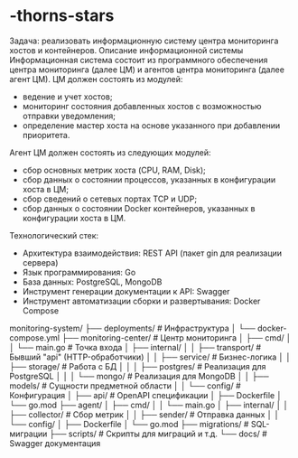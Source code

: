 # -thorns-stars
Задача: реализовать информационную систему центра мониторинга хостов и контейнеров.
Описание информационной системы
Информационная система состоит из программного обеспечения центра мониторинга (далее ЦМ) и агентов центра мониторинга (далее агент ЦМ). 
ЦМ должен состоять из модулей:
- ведение и учет хостов;
- мониторинг состояния добавленных хостов с возможностью отправки уведомления;
-  определение мастер хоста на основе указанного при добавлении приоритета.

Агент ЦМ должен состоять из следующих модулей:

- сбор основных метрик хоста (CPU, RAM, Disk);
- сбор данных о состоянии процессов, указанных в конфигурации хоста в ЦМ;
- сбор сведений о сетевых портах TCP и UDP;
- сбор данных о состоянии Docker контейнеров, указанных в конфигурации хоста в ЦМ.

Технологический стек: 
- Архитектура взаимодействия: REST API (пакет gin для реализации сервера)
- Язык программирования: Go
- База данных: PostgreSQL, MongoDB
- Инструмент генерации документации к API: Swagger
- Инструмент автоматизации сборки и развертывания: Docker Compose

monitoring-system/
├── deployments/                  # Инфраструктура
│   └── docker-compose.yml
├── monitoring-center/           # Центр мониторинга
│   ├── cmd/
│   │   └── main.go              # Точка входа
│   ├── internal/
│   │   ├── transport/           # Бывший "api" (HTTP-обработчики)
│   │   ├── service/             # Бизнес-логика
│   │   ├── storage/             # Работа с БД 
│   │   │   ├── postgres/        # Реализация для PostgreSQL
│   │   │   └── mongo/           # Реализация для MongoDB
│   │   ├── models/              # Сущности предметной области
│   │   └── config/              # Конфигурация
│   ├── api/                     # OpenAPI спецификации
│   ├── Dockerfile
│   └── go.mod
├── agent/
│   ├── cmd/
│   │   └── main.go
│   ├── internal/
│   │   ├── collector/           # Сбор метрик
│   │   ├── sender/              # Отправка данных
│   │   └── config/
│   ├── Dockerfile
│   └── go.mod
├── migrations/                  # SQL-миграции
├── scripts/                     # Скрипты для миграций и т.д.
└── docs/                        # Swagger документация